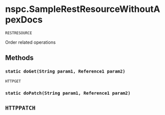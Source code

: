 # nspc.SampleRestResourceWithoutApexDocs

`RESTRESOURCE`

Order related operations

## Methods
### `static doGet(String param1, Reference1 param2)`

`HTTPGET`
### `static doPatch(String param1, Reference1 param2)`

`HTTPPATCH`
---
